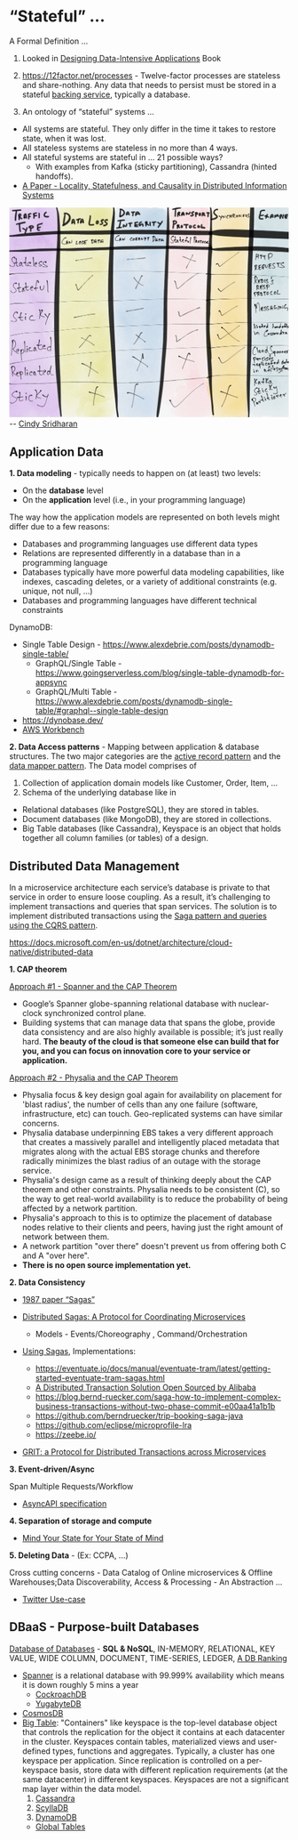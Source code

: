 # “Stateful” ... 

A Formal Definition ...

1. Looked in [Designing Data-Intensive Applications](https://dataintensive.net/) Book

2. https://12factor.net/processes - Twelve-factor processes are stateless and share-nothing. Any data that needs to persist must be stored in a stateful [backing service](https://12factor.net/backing-services), typically a database.

3. An ontology of “stateful” systems ... 
* All systems are stateful. They only differ in the time it takes to restore state, when it was lost.
* All stateless systems are stateless in no more than 4 ways.
* All stateful systems are stateful in ... 21 possible ways?
  * With examples from Kafka (sticky partitioning), Cassandra (hinted handoffs).
* [A Paper - Locality, Statefulness, and Causality in Distributed Information Systems](https://arxiv.org/pdf/1909.09357.pdf)

![](https://github.com/ankumar/Architecture/blob/master/images/stateful.jpeg)
-- [Cindy Sridharan](https://twitter.com/copyconstruct)

## Application Data

**1. Data modeling** - typically needs to happen on (at least) two levels:

* On the **database** level
* On the **application** level (i.e., in your programming language)

The way how the application models are represented on both levels might differ due to a few reasons:

* Databases and programming languages use different data types
* Relations are represented differently in a database than in a programming language
* Databases typically have more powerful data modeling capabilities, like indexes, cascading deletes, or a variety of additional constraints (e.g. unique, not null, ...)
* Databases and programming languages have different technical constraints

DynamoDB:
* Single Table Design - https://www.alexdebrie.com/posts/dynamodb-single-table/
    * GraphQL/Single Table - https://www.goingserverless.com/blog/single-table-dynamodb-for-appsync
    * GraphQL/Multi Table - https://www.alexdebrie.com/posts/dynamodb-single-table/#graphql--single-table-design
* https://dynobase.dev/
* [AWS Workbench](https://docs.aws.amazon.com/amazondynamodb/latest/developerguide/workbench.html)
    
**2. Data Access patterns** - Mapping between application & database structures. The two major categories are the [active record pattern](http://calpaterson.com/activerecord.html) and the [data mapper pattern](https://www.silasreinagel.com/blog/2018/11/12/using-orms-and-dtos-elegantly/). The Data model comprises of

1. Collection of application domain models like Customer, Order, Item, ...
2. Schema of the underlying database like in 
* Relational databases (like PostgreSQL), they are stored in tables.
* Document databases (like MongoDB), they are stored in collections.
* Big Table databases (like Cassandra), Keyspace is an object that holds together all column families (or tables) of a design.

## Distributed Data Management 
In a microservice architecture each service’s database is private to that service in order to ensure loose coupling. As a result, it’s challenging to implement transactions and queries that span services. The solution is to implement distributed transactions using the [Saga pattern and queries using the CQRS pattern](https://microservices.io/articles/applying.html).

https://docs.microsoft.com/en-us/dotnet/architecture/cloud-native/distributed-data

**1. CAP theorem**

[Approach #1 - Spanner and the CAP Theorem](https://cloud.google.com/blog/products/gcp/inside-cloud-spanner-and-the-cap-theorem)
   * Google’s Spanner globe-spanning relational database with nuclear-clock synchronized control plane.
   * Building systems that can manage data that spans the globe, provide data consistency and are also highly available is possible; it’s just really hard. **The beauty of the cloud is that someone else can build that for you, and you can focus on innovation core to your service or application.**

[Approach #2 - Physalia and the CAP Theorem](https://www.amazon.science/blog/amazon-ebs-addresses-the-challenge-of-the-cap-theorem-at-scale)
   * Physalia focus & key design goal again for availability on placement for 'blast radius', the number of cells than any one failure (software, infrastructure, etc) can touch. Geo-replicated systems can have similar concerns.
   * Physalia database underpinning EBS takes a very different approach that creates a massively parallel and intelligently placed metadata that migrates along with the actual EBS storage chunks and therefore radically minimizes the blast radius of an outage with the storage service.
   * Physalia's design came as a result of thinking deeply about the CAP theorem and other constraints. Physalia needs to be consistent (C), so the way to get real-world availability is to reduce the probability of being affected by a network partition. 
   * Physalia's approach to this is to optimize the placement of database nodes relative to their clients and peers, having just the right amount of network between them.
   * A network partition "over there" doesn't prevent us from offering both C and A "over here". 
   * **There is no open source implementation yet.**
   
**2. Data Consistency**

* [1987 paper “Sagas”](http://www.cs.cornell.edu/andru/cs711/2002fa/reading/sagas.pdf)
* [Distributed Sagas: A Protocol for Coordinating Microservices](https://www.youtube.com/watch?v=0UTOLRTwOX0)
    * Models - Events/Choreography , Command/Orchestration
* [Using Sagas](https://chrisrichardson.net/post/microservices/2019/07/09/developing-sagas-part-1.html), Implementations:
    * https://eventuate.io/docs/manual/eventuate-tram/latest/getting-started-eventuate-tram-sagas.html
    * [A Distributed Transaction Solution Open Sourced by Alibaba](https://seata.io/en-us/)
    * https://blog.bernd-ruecker.com/saga-how-to-implement-complex-business-transactions-without-two-phase-commit-e00aa41a1b1b
    * https://github.com/berndruecker/trip-booking-saga-java
    * https://github.com/eclipse/microprofile-lra
    * https://zeebe.io/ 
    
* [GRIT: a Protocol for Distributed Transactions across Microservices](https://tech.ebayinc.com/engineering/grit-a-protocol-for-distributed-transactions-across-microservices/)

**3. Event-driven/Async**

Span Multiple Requests/Workflow
  * [AsyncAPI specification](https://www.asyncapi.com/)
  
**4. Separation of storage and compute**
  * [Mind Your State for Your State of Mind](https://queue.acm.org/detail.cfm?id=3236388)

**5. Deleting Data** - (Ex: CCPA, ...) 

Cross cutting concerns - Data Catalog of Online microservices & Offline Warehouses;Data Discoverability, Access & Processing - An Abstraction ... 
* [Twitter Use-case](https://blog.twitter.com/engineering/en_us/topics/infrastructure/2020/deleting-data-distributed-throughout-your-microservices-architecture.html) 

## DBaaS - Purpose-built Databases
[Database of Databases](https://dbdb.io/) - **SQL & NoSQL**, IN-MEMORY, RELATIONAL, KEY VALUE, WIDE COLUMN, DOCUMENT, TIME-SERIES, LEDGER, [A DB Ranking](https://db-engines.com/en/ranking)

* [Spanner](https://static.googleusercontent.com/media/research.google.com/en//archive/spanner-osdi2012.pdf) is a relational database with 99.999% availability which means it is down roughly 5 mins a year
  * [CockroachDB](https://www.cockroachlabs.com/docs/stable/architecture/overview.html)
  * [YugabyteDB](https://docs.yugabyte.com/latest/comparisons/)
* [CosmosDB](https://docs.microsoft.com/en-us/azure/cosmos-db/consistency-levels)
* [Big Table](https://www.cs.rutgers.edu/~pxk/417/notes/content/bigtable.html): "Containers" like keyspace is the top-level database object that controls the replication for the object it contains at each datacenter in the cluster. Keyspaces contain tables, materialized views and user-defined types, functions and aggregates. Typically, a cluster has one keyspace per application. Since replication is controlled on a per-keyspace basis, store data with different replication requirements (at the same datacenter) in different keyspaces. Keyspaces are not a significant map layer within the data model.
  1. [Cassandra](https://www.datastax.com/blog/2020/05/why-astra-good-cassandra)
  2. [ScyllaDB](https://www.scylladb.com/2020/05/07/introducing-scylla-open-source-4-0/)
  3. [DynamoDB](https://aws.amazon.com/dynamodb/)
    * [Global Tables](https://aws.amazon.com/dynamodb/global-tables/) 
    
   
